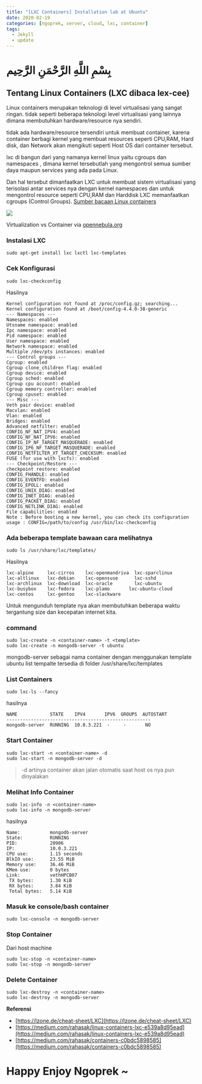 ```yaml
---
title: "[LXC Containers] Installation lab at Ubuntu"
date: 2020-02-19
categories: [ngoprek, server, cloud, lxc, container]
tags:
  - Jekyll
  - update
---
```

# بِسْمِ اللَّهِ الرَّحْمَنِ الرَّحِيم
## Tentang Linux Containers (LXC dibaca lex-cee)

Linux containers merupakan teknologi di level virtualisasi yang sangat ringan. tidak seperti beberapa teknologi level virtualisasi yang lainnya dimana membutuhkan hardware/resource nya sendiri.

tidak ada hardware/resource tersendiri untuk membuat container, karena container berbagi kernel yang membuat resources seperti CPU,RAM, Hard disk, dan Network akan mengikuti seperti Host OS dari container tersebut.

lxc di bangun dari yang namanya kernel linux yaitu cgroups dan namespaces
, dimana kernel tersebutlah yang mengontrol semua sumber daya maupun services yang ada pada Linux. 

Dan hal tersebut dimanfaatkan LXC untuk membuat sistem virtualisasi yang terisolasi antar services nya dengan kernel namespaces dan untuk mengontrol resource seperti CPU,RAM dan Harddisk LXC memanfaatkan cgroups (Control Groups). [Sumber bacaan Linux containers](https://medium.com/rahasak/linux-containers-lxc-b86bba9ab117)

<img src="https://www.opennebula.org/wp-content/uploads/2019/05/hyp2.png">

Virtualization vs Container via [opennebula.org](https://opennebula.org/lxc-containers-for-opennebula)

### Instalasi LXC

```shell
sudo apt-get install lxc lxctl lxc-templates
```

### Cek Konfigurasi
```shell
sudo lxc-checkconfig
```
Hasilnya
```shell
Kernel configuration not found at /proc/config.gz; searching...
Kernel configuration found at /boot/config-4.4.0-38-generic
--- Namespaces ---
Namespaces: enabled
Utsname namespace: enabled
Ipc namespace: enabled
Pid namespace: enabled
User namespace: enabled
Network namespace: enabled
Multiple /dev/pts instances: enabled
--- Control groups ---
Cgroup: enabled
Cgroup clone_children flag: enabled
Cgroup device: enabled
Cgroup sched: enabled
Cgroup cpu account: enabled
Cgroup memory controller: enabled
Cgroup cpuset: enabled
--- Misc ---
Veth pair device: enabled
Macvlan: enabled
Vlan: enabled
Bridges: enabled
Advanced netfilter: enabled
CONFIG_NF_NAT_IPV4: enabled
CONFIG_NF_NAT_IPV6: enabled
CONFIG_IP_NF_TARGET_MASQUERADE: enabled
CONFIG_IP6_NF_TARGET_MASQUERADE: enabled
CONFIG_NETFILTER_XT_TARGET_CHECKSUM: enabled
FUSE (for use with lxcfs): enabled
--- Checkpoint/Restore ---
checkpoint restore: enabled
CONFIG_FHANDLE: enabled
CONFIG_EVENTFD: enabled
CONFIG_EPOLL: enabled
CONFIG_UNIX_DIAG: enabled
CONFIG_INET_DIAG: enabled
CONFIG_PACKET_DIAG: enabled
CONFIG_NETLINK_DIAG: enabled
File capabilities: enabled
Note : Before booting a new kernel, you can check its configuration
usage : CONFIG=/path/to/config /usr/bin/lxc-checkconfig
```

### Ada beberapa template bawaan cara melihatnya
```
sudo ls /usr/share/lxc/templates/
```

Hasilnya
```
lxc-alpine     lxc-cirros    lxc-openmandriva  lxc-sparclinux
lxc-altlinux   lxc-debian    lxc-opensuse      lxc-sshd
lxc-archlinux  lxc-download  lxc-oracle        lxc-ubuntu
lxc-busybox    lxc-fedora    lxc-plamo	     lxc-ubuntu-cloud
lxc-centos     lxc-gentoo    lxc-slackware
```

Untuk mengunduh template nya akan membutuhkan beberapa waktu tergantung size dan kecepatan internet kita.

### command
```
sudo lxc-create -n <container-name> -t <template>
sudo lxc-create -n mongodb-server -t ubuntu
```
mongodb-server sebagai nama container dengan menggunakan template  ubuntu
list tempalte tersedia di folder /usr/share/lxc/templates

### List Containers
```
sudo lxc-ls --fancy
```
hasilnya
```
NAME            STATE    IPV4       IPV6  GROUPS  AUTOSTART  
-----------------------------------------------------
mongodb-server  RUNNING  10.0.3.221  -     -       NO
```
### Start Container
```
sudo lxc-start -n <container-name> -d
sudo lxc-start -n mongodb-server -d
```
> -d artinya container akan jalan otomatis saat host os nya pun dinyalakan

### Melihat Info Container
```
sudo lxc-info -n <container-name>
sudo lxc-info -n mongodb-server
```
hasilnya
```
Name:           mongodb-server
State:          RUNNING
PID:            20906
IP:             10.0.3.221
CPU use:        1.15 seconds
BlkIO use:      23.55 MiB
Memory use:     36.46 MiB
KMem use:       0 bytes
Link:           vethHPCB07
 TX bytes:      1.30 KiB
 RX bytes:      3.84 KiB
 Total bytes:   5.14 KiB
```
### Masuk ke console/bash container
```
sudo lxc-console -n mongodb-server
```

### Stop Container
Dari host machine
```
sudo lxc-stop -n <container-name>
sudo lxc-stop -n mongodb-server
```

### Delete Container
```
sudo lxc-destroy -n <container-name>
sudo lxc-destroy -n mongodb-server
```

**Referensi**
* [https://lzone.de/cheat-sheet/LXC](https://lzone.de/cheat-sheet/LXC)
* [https://medium.com/rahasak/linux-containers-lxc-e539a8d95ead](https://medium.com/rahasak/linux-containers-lxc-e539a8d95ead)
* [https://medium.com/rahasak/containers-c0bdc5898585](https://medium.com/rahasak/containers-c0bdc5898585)

# Happy Enjoy Ngoprek ~